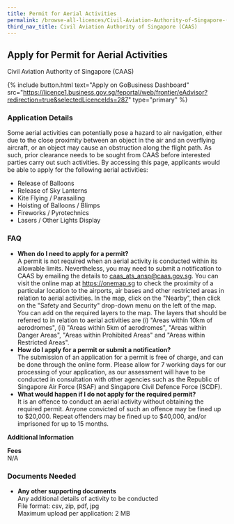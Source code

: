 ```yaml
---
title: Permit for Aerial Activities
permalink: /browse-all-licences/Civil-Aviation-Authority-of-Singapore-(CAAS)/Permit-for-Aerial-Activities
third_nav_title: Civil Aviation Authority of Singapore (CAAS)
---
```


## Apply for Permit for Aerial Activities

Civil Aviation Authority of Singapore (CAAS)

{% include button.html text="Apply on GoBusiness Dashboard" src="https://licence1.business.gov.sg/feportal/web/frontier/eAdvisor?redirection=true&selectedLicenceIds=287" type="primary" %}

<H3>Application Details</H3>

<p>Some aerial activities can potentially pose a hazard to air navigation, either due to the close proximity between an object in the air and an overflying aircraft, or an object may cause an obstruction along the flight path. As such, prior clearance needs to be sought from CAAS before interested parties carry out such activities. By accessing this page, applicants would be able to apply for the following aerial activities:</p>
 <ul>
 <li>Release of Balloons</li>
 <li>Release of Sky Lanterns</li>
 <li>Kite Flying / Parasailing</li>
 <li>Hoisting of Balloons / Blimps</li>
 <li>Fireworks / Pyrotechnics</li>
 <li>Lasers / Other Lights Display</li>
 </ul>
 <H3>FAQ</H3>
 <ul>
 <li><Strong>When do I need to apply for a permit?</Strong><BR>
 A permit is not required when an aerial activity is conducted within its allowable limits. Nevertheless, you may need to submit a notification to CAAS by emailing the details to <a href="mailto:caas_ats_ansp@caas.gov.sg">caas_ats_ansp@caas.gov.sg</a>. You can visit the online map at <a href="https://onemap.sg/" target="_blank" rel="noopener">https://onemap.sg</a> to check the proximity of a particular location to the airports, air bases and other restricted areas in relation to aerial activities. In the map, click on the "Nearby", then click on the "Safety and Security" drop-down menu on the left of the map. You can add on the required layers to the map. The layers that should be referred to in relation to aerial activities are (i) "Areas within 10km of aerodromes", (ii) "Areas within 5km of aerodromes", "Areas within Danger Areas", "Areas within Prohibited Areas" and "Areas within Restricted Areas".<BR></li>
 <li><Strong>How do I apply for a permit or submit a notification?</Strong><BR>
 The submission of an application for a permit is free of charge, and can be done through the online form. Please allow for 7 working days for our processing of your application, as our assessment will have to be conducted in consultation with other agencies such as the Republic of Singapore Air Force (RSAF) and Singapore Civil Defence Force (SCDF).<BR></li>
 <li><Strong>What would happen if I do not apply for the required permit?</Strong><BR>
 It is an offence to conduct an aerial activity without obtaining the required permit. Anyone convicted of such an offence may be fined up to $20,000. Repeat offenders may be fined up to $40,000, and/or imprisoned for up to 15 months.</li>
 </ul>

<strong>Additional Information</strong>

<p><strong>Fees</strong><br />
 N/A</p>

<H3>Documents Needed</H3>

<ul>
 <li><strong>Any other supporting documents</strong><br>Any additional details of activity to be conducted<br>
File format: csv, zip, pdf, jpg<br>
Maximum upload per application: 2 MB</li>
</ul>

